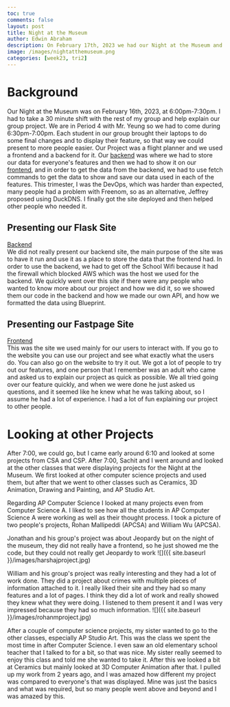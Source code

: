 ```yaml
---
toc: true
comments: false
layout: post
title: Night at the Museum
author: Edwin Abraham
description: On February 17th, 2023 we had our Night at the Museum and this is the blog post about how it went and what I saw
image: /images/nightatthemuseum.png
categories: [week23, tri2]
---
```


# Background
Our Night at the Museum was on February 16th, 2023, at 6:00pm-7:30pm. I had to take a 30 minute shift with the rest of my group and help explain our group project. We are in Period 4 with Mr. Yeung so we had to come during 6:30pm-7:00pm. Each student in our group brought their laptops to do some final changes and to display their feature, so that way we could present to more people easier. Our Project was a flight planner and we used a frontend and a backend for it. Our [backend](https://farmersflask.duckdns.org) was where we had to store our data for everyone's features and then we had to show it on our [frontend](raunak2007.github.io/RECS-repo), and in order to get the data from the backend, we had to use fetch commands to get the data to show and save our data used in each of the features. This trimester, I was the DevOps, which was harder than expected, many people had a problem with Freenom, so as an alternative, Jeffrey proposed using DuckDNS. I finally got the site deployed and then helped other people who needed it.

## Presenting our Flask Site
[Backend](https://farmersflask.duckdns.org)
<br>
We did not really present our backend site, the main purpose of the site was to have it run and use it as a place to store the data that the frontend had. In order to use the backend, we had to get off the School Wifi because it had the firewall which blocked AWS which was the host we used for the backend. We quickly went over this site if there were any people who wanted to know more about our project and how we did it, so we showed them our code in the backend and how we made our own API, and how we formatted the data using Blueprint.

## Presenting our Fastpage Site
[Frontend](raunak2007.github.io/RECS-repo/maps)
<br>
This was the site we used mainly for our users to interact with. If you go to the website you can use our project and see what exactly what the users do. You can also go on the website to try it out. We got a lot of people to try out our features, and one person that I remember was an adult who came and asked us to explain our project as quick as possible. We all tried going over our feature quickly, and when we were done he just asked us questions, and it seemed like he knew what he was talking about, so I assume he had a lot of experience. I had a lot of fun explaining our project to other people.

# Looking at other Projects
After 7:00, we could go, but I came early around 6:10 and looked at some projects from CSA and CSP. After 7:00, Sachit and I went around and looked at the other classes that were displaying projects for the Night at the Museum. We first looked at other computer science projects and used them, but after that we went to other classes such as Ceramics, 3D Animation, Drawing and Painting, and AP Studio Art.

Regarding AP Computer Science I looked at many projects even from Computer Science A. I liked to see how all the students in AP Computer Science A were working as well as their thought process. I took a picture of two people's projects, Rohan Mallipeddi (APCSA) and William Wu (APCSA).

Jonathan and his group's project was about Jeopardy but on the night of the museum, they did not really have a frontend, so he just showed me the code, but they could not really get Jeopardy to work
![]({{ site.baseurl }}/images/harshajproject.jpg)

William and his group's project was really interesting and they had a lot of work done. They did a project about crimes with multiple pieces of information attached to it. I really liked their site and they had so many features and a lot of pages. I think they did a lot of work and really showed they knew what they were doing. I listened to them present it and I was very impressed because they had so much information.
![]({{ site.baseurl }}/images/rohanmproject.jpg)

After a couple of computer science projects, my sister wanted to go to the other classes, especially AP Studio Art. This was the class we spent the most time in after Computer Science. I even saw an old elementary school teacher that I talked to for a bit, so that was nice. My sister really seemed to enjoy this class and told me she wanted to take it. After this we looked a bit at Ceramics but mainly looked at 3D Computer Animation after that. I pulled up my work from 2 years ago, and I was amazed how different my project was compared to everyone's that was displayed. Mine was just the basics and what was required, but so many people went above and beyond and I was amazed by this.